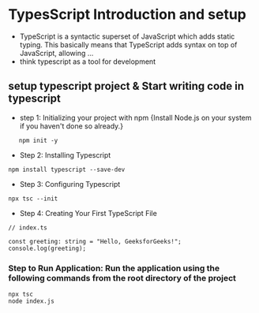 # TypesScript Introduction and setup 

- TypeScript is a syntactic superset of JavaScript which adds static typing. This basically means that TypeScript adds syntax on top of JavaScript, allowing ...
- think typescript as a tool for development 

## setup typescript project & Start writing code in typescript 
 
 - step 1:  Initializing your project with npm {Install Node.js on your system if you haven't done so already.}
 ```
    npm init -y 
 ```
- Step 2: Installing Typescript
```
npm install typescript --save-dev 
```
- Step 3: Configuring Typescript
```
npx tsc --init
```

- Step 4: Creating Your First TypeScript File
 ```
// index.ts

const greeting: string = "Hello, GeeksforGeeks!";
console.log(greeting);
 ```

### Step to Run Application: Run the application using the following commands from the root directory of the project

```
npx tsc
node index.js
```